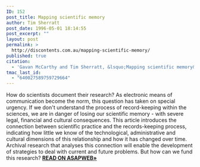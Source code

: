 ```yaml
---
ID: 152
post_title: Mapping scientific memory
author: Tim Sherratt
post_date: 1996-05-01 18:14:55
post_excerpt: ""
layout: post
permalink: >
  http://discontents.com.au/mapping-scientific-memory/
published: true
citation:
  - 'Gavan McCarthy and Tim Sherratt, &lsquo;Mapping scientific memory&rsquo;, <em>Archives and Manuscripts</em>, vol. 24, no. 1, May 1996.'
tmac_last_id:
  - "640027589759729664"
---
```

How do scientists document their research? As electronic means of communication become the norm, this question has taken on special urgency. If we don't understand the process of record-keeping within the sciences, we are in danger of losing our scientific memory - with severe legal, financial and cultural consequences. This article introduces the connection between scientific practice and the records-keeping process, indicating how little we know of the technological, administrative and cultural dimensions of this relationship and how it has changed over time. Archival research that analyses this connection will enable the development of strategies to deal with current and future problems. But how can we fund this research? **[READ ON ASAPWEB»][1]**

 [1]: http://www.asap.unimelb.edu.au/pubs/articles/gjm/mapscimem.htm "Mapping scientific memory"